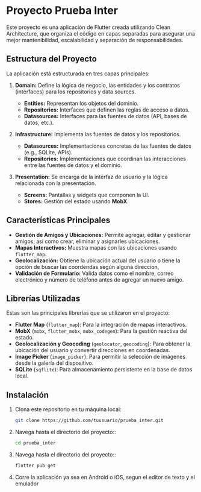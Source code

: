 # Proyecto Prueba Inter

Este proyecto es una aplicación de Flutter creada utilizando Clean Architecture, que organiza el código en capas separadas para asegurar una mejor mantenibilidad, escalabilidad y separación de responsabilidades.

## Estructura del Proyecto

La aplicación está estructurada en tres capas principales:

1. **Domain:** Define la lógica de negocio, las entidades y los contratos (interfaces) para los repositorios y data sources.

   - **Entities:** Representan los objetos del dominio.
   - **Repositories:** Interfaces que definen las reglas de acceso a datos.
   - **Datasources:** Interfaces para las fuentes de datos (API, bases de datos, etc.).

2. **Infrastructure:** Implementa las fuentes de datos y los repositorios.

   - **Datasources:** Implementaciones concretas de las fuentes de datos (e.g., SQLite, APIs).
   - **Repositories:** Implementaciones que coordinan las interacciones entre las fuentes de datos y el dominio.

3. **Presentation:** Se encarga de la interfaz de usuario y la lógica relacionada con la presentación.
   - **Screens:** Pantallas y widgets que componen la UI.
   - **Stores:** Gestión del estado usando **MobX**.

## Características Principales

- **Gestión de Amigos y Ubicaciones:** Permite agregar, editar y gestionar amigos, así como crear, eliminar y asignarles ubicaciones.
- **Mapas Interactivos:** Muestra mapas con las ubicaciones usando `flutter_map`.
- **Geolocalización:** Obtiene la ubicación actual del usuario o tiene la opción de buscar las coordendas según alguna direccion,
- **Validación de Formulario:** Valida datos como el nombre, correo electrónico y número de teléfono antes de agregar un nuevo amigo.

## Librerías Utilizadas

Estas son las principales librerías que se utilizaron en el proyecto:

- **Flutter Map** (`flutter_map`): Para la integración de mapas interactivos.
- **MobX** (`mobx`, `flutter_mobx`, `mobx_codegen`): Para la gestión reactiva del estado.
- **Geolocalización y Geocoding** (`geolocator`, `geocoding`): Para obtener la ubicación del usuario y convertir direcciones en coordenadas.
- **Image Picker** (`image_picker`): Para permitir la selección de imágenes desde la galería del dispositivo.
- **SQLite** (`sqflite`): Para almacenamiento persistente en la base de datos local.

## Instalación

1. Clona este repositorio en tu máquina local:
   ```bash
   git clone https://github.com/tuusuario/prueba_inter.git
   ```
2. Navega hasta el directorio del proyecto::
   ```bash
   cd prueba_inter
   ```
3. Navega hasta el directorio del proyecto::
   ```bash
   flutter pub get
   ```
4. Corre la aplicación ya sea en Android o iOS, segun el editor de texto y el emulador
